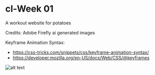 # cl-Week 01
A workout website for potatoes

Credits:
Adobe Firefly ai generated images

Keyframe Animation Syntax:
- https://css-tricks.com/snippets/css/keyframe-animation-syntax/
- https://developer.mozilla.org/en-US/docs/Web/CSS/@keyframes


![alt text](https://github.com/ayman-dev588/week01/images/wireframe.jpg?raw=true)

